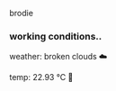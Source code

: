 brodie

<!--weather_start-->
### working conditions..

weather: broken clouds ☁️

temp: 22.93 °C 🥶

<!--weather_end-->
